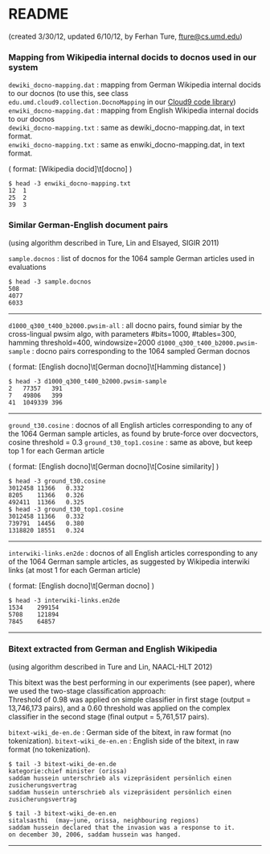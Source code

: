 README 
======
(created 3/30/12, updated 6/10/12, by Ferhan Ture, fture@cs.umd.edu)

### Mapping from Wikipedia internal docids to docnos used in our system

`dewiki_docno-mapping.dat` : mapping from German Wikipedia internal docids to our docnos (to use this, see class `edu.umd.cloud9.collection.DocnoMapping` in our [Cloud9 code library](http://lintool.github.com/Cloud9))  
`enwiki_docno-mapping.dat` : mapping from English Wikipedia internal docids to our docnos  
`dewiki_docno-mapping.txt` : same as dewiki_docno-mapping.dat, in text format.  
`enwiki_docno-mapping.txt` : same as enwiki_docno-mapping.dat, in text format.  

( format: [Wikipedia docid]\t[docno] )

```
$ head -3 enwiki_docno-mapping.txt
12	1
25	2
39	3
```

### Similar German-English document pairs
(using algorithm described in Ture, Lin and Elsayed, SIGIR 2011)

`sample.docnos` : list of docnos for the 1064 sample German articles used in evaluations

```
$ head -3 sample.docnos 
508
4077
6033
```

---------------------------------

`d1000_q300_t400_b2000.pwsim-all` : all docno pairs, found simiar by the cross-lingual pwsim algo, with parameters #bits=1000, #tables=300, hamming threshold=400, windowsize=2000
`d1000_q300_t400_b2000.pwsim-sample` : docno pairs corresponding to the 1064 sampled German docnos

( format: [English docno]\t[German docno]\t[Hamming distance] )

```
$ head -3 d1000_q300_t400_b2000.pwsim-sample
2	77357	391
7	49806	399
41	1049339	396
```

----------------------------------

`ground_t30.cosine` : docnos of all English articles corresponding to any of the 1064 German sample articles, as found by brute-force over docvectors, cosine threshold = 0.3
`ground_t30_top1.cosine` : same as above, but keep top 1 for each German article

( format: [English docno]\t[German docno]\t[Cosine similarity] )

```
$ head -3 ground_t30.cosine 
3012458	11366	0.332
8205	11366	0.326
492411	11366	0.325
$ head -3 ground_t30_top1.cosine 
3012458	11366	0.332
739791	14456	0.380
1318820	18551	0.324
```

---------------------------------

`interwiki-links.en2de` : docnos of all English articles corresponding to any of the 1064 German sample articles, as suggested by Wikipedia interwiki links (at most 1 for each German article)

( format: [English docno]\t[German docno] )

```
$ head -3 interwiki-links.en2de 
1534	299154
5708	121894
7845	64857
```

----------------------------------

### Bitext extracted from German and English Wikipedia
(using algorithm described in Ture and Lin, NAACL-HLT 2012)

This bitext was the best performing in our experiments (see paper), where we used the two-stage classification approach:   
Threshold of 0.98 was applied on simple classifier in first stage (output = 13,746,173 pairs), and a 0.60 threshold was applied on the complex classifier in the second stage (final output = 5,761,517 pairs).   

`bitext-wiki_de-en.de` : German side of the bitext, in raw format (no tokenization). 
`bitext-wiki_de-en.en` : English side of the bitext, in raw format (no tokenization).

```
$ tail -3 bitext-wiki_de-en.de 
kategorie:chief minister (orissa)
saddam hussein unterschrieb als vizepräsident persönlich einen zusicherungsvertrag  
saddam hussein unterschrieb als vizepräsident persönlich einen zusicherungsvertrag  
```

```
$ tail -3 bitext-wiki_de-en.en 
sitalsasthi  (may–june, orissa, neighbouring regions)	
saddam hussein declared that the invasion was a response to it.	
on december 30, 2006, saddam hussein was hanged.
```
--------------------------------- 
